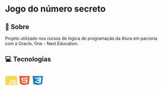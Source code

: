 <h1> Jogo do número secreto</h1>

<h2> 📃 Sobre</h2>
<p>Projeto utilizado nos cursos de lógica de programação da Alura em parceria com a Oracle, One - Next Education.</p>

## 💻 Tecnologias

<div style="display: inline_block" align="left"><br>
  <img align="center" alt="Js" height="30" width="40" src="https://raw.githubusercontent.com/devicons/devicon/master/icons/javascript/javascript-plain.svg">
  <img align="center" alt="html" height="30" width="40" src="https://raw.githubusercontent.com/devicons/devicon/master/icons/html5/html5-original.svg">
  <img align="center" alt="CSS" height="30" width="40" src="https://raw.githubusercontent.com/devicons/devicon/master/icons/css3/css3-original.svg">
  <div>
